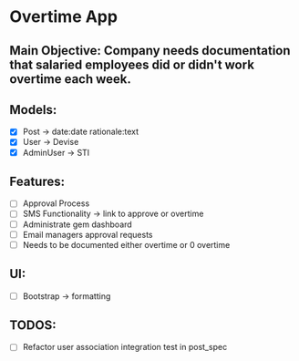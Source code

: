 # Overtime App

## Main Objective: Company needs documentation that salaried employees did or didn't work overtime each week.

## Models:
- [x] Post -> date:date rationale:text
- [x] User -> Devise
- [x] AdminUser -> STI

## Features:
- [ ] Approval Process
- [ ] SMS Functionality -> link to approve or overtime
- [ ] Administrate gem dashboard
- [ ] Email managers approval requests
- [ ] Needs to be documented either overtime or 0 overtime

## UI:
- [ ] Bootstrap -> formatting

## TODOS:
- [ ] Refactor user association integration test in post_spec
